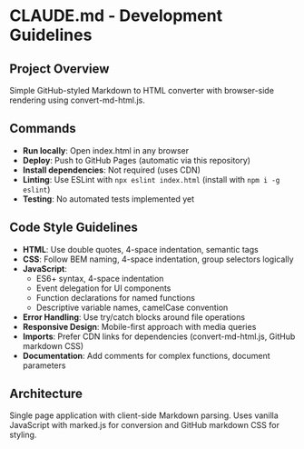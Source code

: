 # CLAUDE.md - Development Guidelines

## Project Overview
Simple GitHub-styled Markdown to HTML converter with browser-side rendering using convert-md-html.js.

## Commands
- **Run locally**: Open index.html in any browser
- **Deploy**: Push to GitHub Pages (automatic via this repository)
- **Install dependencies**: Not required (uses CDN)
- **Linting**: Use ESLint with `npx eslint index.html` (install with `npm i -g eslint`)
- **Testing**: No automated tests implemented yet

## Code Style Guidelines
- **HTML**: Use double quotes, 4-space indentation, semantic tags
- **CSS**: Follow BEM naming, 4-space indentation, group selectors logically
- **JavaScript**: 
  - ES6+ syntax, 4-space indentation
  - Event delegation for UI components
  - Function declarations for named functions 
  - Descriptive variable names, camelCase convention
- **Error Handling**: Use try/catch blocks around file operations
- **Responsive Design**: Mobile-first approach with media queries
- **Imports**: Prefer CDN links for dependencies (convert-md-html.js, GitHub markdown CSS)
- **Documentation**: Add comments for complex functions, document parameters

## Architecture
Single page application with client-side Markdown parsing. Uses vanilla JavaScript with marked.js for conversion and GitHub markdown CSS for styling.
